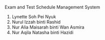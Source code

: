 Exam and Test Schedule Management System
1. Lynette Soh Pei Nyuk
2. Nurul Izzah binti Rashid
3. Nur Alia Maisarah binti Wan Asmira
4. Nur Aqila Natasha binti Hazidi
